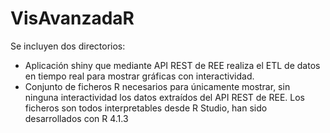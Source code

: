 # VisAvanzadaR
Se incluyen dos directorios:
  * Aplicación shiny que mediante API REST de REE realiza el ETL de datos en tiempo real para mostrar gráficas con interactividad.
  * Conjunto de ficheros R necesarios para únicamente mostrar, sin ninguna interactividad los datos extraídos del API REST de REE.
Los ficheros son todos interpretables desde R Studio, han sido desarrollados con R 4.1.3
